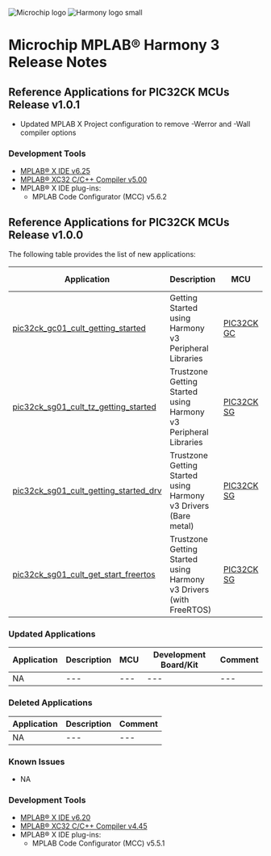﻿![Microchip logo](https://raw.githubusercontent.com/wiki/Microchip-MPLAB-Harmony/Microchip-MPLAB-Harmony.github.io/images/microchip_logo.png)
![Harmony logo small](https://raw.githubusercontent.com/wiki/Microchip-MPLAB-Harmony/Microchip-MPLAB-Harmony.github.io/images/microchip_mplab_harmony_logo_small.png)

# Microchip MPLAB® Harmony 3 Release Notes

## Reference Applications for PIC32CK MCUs Release v1.0.1

- Updated MPLAB X Project configuration to remove -Werror and -Wall compiler options

### Development Tools

- [MPLAB® X IDE v6.25](https://www.microchip.com/mplab/mplab-x-ide)
- [MPLAB® XC32 C/C++ Compiler v5.00](https://www.microchip.com/mplab/compilers)
- MPLAB® X IDE plug-ins:
  - MPLAB Code Configurator (MCC) v5.6.2

## Reference Applications for PIC32CK MCUs Release v1.0.0

The following table provides the list of new applications:

| Application | Description | MCU | Development Board/Kit |
| --- | --- | --- | --- |
| [pic32ck_gc01_cult_getting_started](./apps/pic32ck_gc01_cult/pic32ck_gc01_cult_getting_started/readme.md) |  Getting Started using Harmony v3 Peripheral Libraries | [PIC32CK GC](https://www.microchip.com/wwwproducts/en/PIC32CK2051GC01144) | [PIC32CK GC Curiosity Ultra Development Board](https://www.microchip.com/en-us/development-tool/ev44p93a)|  
| [pic32ck_sg01_cult_tz_getting_started](./apps/pic32ck_sg01_cult/pic32ck_sg01_cult_tz_getting_started/readme.md) |  Trustzone Getting Started using Harmony v3 Peripheral Libraries | [PIC32CK SG](https://www.microchip.com/wwwproducts/en/PIC32CK2051SG01144) | [PIC32CK SG Curiosity Ultra Development Board](https://www.microchip.com/en-us/development-tool/ev33a17a)|  
| [pic32ck_sg01_cult_getting_started_drv](./apps/pic32ck_sg01_cult/pic32ck_sg01_cult_getting_started_drv/readme.md) |  Trustzone Getting Started using Harmony v3 Drivers (Bare metal) | [PIC32CK SG](https://www.microchip.com/wwwproducts/en/PIC32CK2051SG01144) | [PIC32CK SG Curiosity Ultra Development Board](https://www.microchip.com/en-us/development-tool/ev33a17a)|  
| [pic32ck_sg01_cult_get_start_freertos](./apps/pic32ck_sg01_cult/pic32ck_sg01_cult_get_start_freertos/readme.md) | Trustzone Getting Started using Harmony v3 Drivers (with FreeRTOS)| [PIC32CK SG](https://www.microchip.com/wwwproducts/en/PIC32CK2051SG01144) | [PIC32CK SG Curiosity Ultra Development Board](https://www.microchip.com/en-us/development-tool/ev33a17a)|  





### Updated Applications  

| Application | Description | MCU | Development Board/Kit | Comment |  
| --- | --- | --- | --- | --- |  
| NA | --- | --- | --- | --- |  



### Deleted Applications  

| Application | Description | Comment |  
| --- | --- |  --- |  
| NA | --- | --- |



### Known Issues
- NA
 

### Development Tools

- [MPLAB® X IDE v6.20](https://www.microchip.com/mplab/mplab-x-ide)
- [MPLAB® XC32 C/C++ Compiler v4.45](https://www.microchip.com/mplab/compilers)
- MPLAB® X IDE plug-ins:
  - MPLAB Code Configurator (MCC) v5.5.1   
